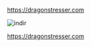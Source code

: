 https://dragonstresser.com

![indir](https://user-images.githubusercontent.com/117734000/200558111-6655feff-47eb-4c7f-ba01-ae4c6c793af2.png)

https://dragonstresser.com
